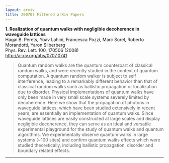 ```yaml
---
layout: arxiv
title: 200707 Filtered arXiv Papers
---
```


**1.    Realization of quantum walks with negligible decoherence in waveguide lattices**  
Hagai B. Perets, Yoav Lahini, Francesca Pozzi, Marc Sorel, Roberto Morandotti, Yaron Silberberg  
Phys. Rev. Lett. 100, 170506 (2008)  
http://arxiv.org/abs/0707.0741  
<blockquote>
<p>
Quantum random walks are the quantum counterpart of classical random walks, and were recently studied in the context of quantum computation. A quantum random walker is subject to self interference, leading to a remarkably different behavior than that of classical random walks such as ballistic propagation or localization due to disorder. Physical implementations of quantum walks have only been made in very small scale systems severely limited by decoherence. Here we show that the propagation of photons in waveguide lattices, which have been studied extensively in recent years, are essentially an implementation of quantum walks. Since waveguide lattices are easily constructed at large scales and display negligible decoherence, they can serve as an ideal and versatile experimental playground for the study of quantum walks and quantum algorithms. We experimentally observe quantum walks in large systems (~100 sites) and confirm quantum walks effects which were studied theoretically, including ballistic propagation, disorder and boundary related effects.
</p>
</blockquote>

------

